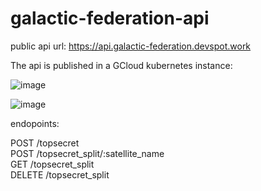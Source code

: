 # galactic-federation-api

public api url: https://api.galactic-federation.devspot.work

The api is published in a GCloud kubernetes instance:

![image](https://user-images.githubusercontent.com/9491277/159808406-4f8c5a11-8e23-4e6f-826a-ada1cd62955e.png)

![image](https://user-images.githubusercontent.com/9491277/159808465-72795173-c6c3-4cdf-a9e7-1010d94aaa9b.png)

endopoints:

POST /topsecret <br/>
POST /topsecret_split/:satellite_name <br/>
GET /topsecret_split <br/>
DELETE /topsecret_split <br/>
